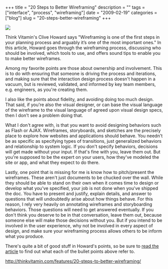+++
title = "20 Steps to Better Wireframing"
description = ""
tags = ["interface", "process", "wireframing"]
date = "2009-02-19"
categories = ["blog"]
slug = "20-steps-better-wireframing"
+++



  <div class="notebook-screenshot"><a href="http://thinkvitamin.com/features/20-steps-to-better-wireframing/"><img src="/media/notebook/thinkvitamin-wireframing.jpg" class="notebook-image" /></a></div><p>Think Vitamin's Clive Howard says "Wireframing is one of the first steps in your planning process and arguably it’s one of the most important ones." In this article, Howard goes through the wireframing process, discussing who should be involved, which tools to use, and offers sound tips to enable you to make better wireframes. </p>
<p>Among my favorite points are those about ownership and involvement. This is to do with ensuring that someone is driving the process and iterations, and making sure that the interaction design process doesn't happen in a vacuum, but is reviewed, validated, and informed by key team members, e.g. engineers, as you're creating them. </p>
<p>I also like the points about fidelity, and avoiding doing too much design. That said, if you're also the visual  designer, or can base the visual language of the wireframe to the visual language of agreed upon visual design specs, then I don't see a problem doing that.</p>
<p>What I don't agree with, is that you want to avoid designing behaviors such as Flash or AJAX. Wireframes, storyboards, and sketches are the precisely place to explore how websites and applications should behave. You needn't be as specific as specifying types of transitions, just generalized behaviors and relationship to system logic. If you don't specify behaviors, decisions will get made without your input. If that's fine with you, leave them out. But you're supposed to be the expert on your users, how they've modeled the site or app, and what they expect to do there. </p>
<p>Lastly, one point that is missing for me is know how to pitch/present the wireframes. These aren't just documents to be chucked over the wall. While they should be able to stand on their own when it comes time to design or develop what you've specified, your job is not done when you've shipped the doc. You have to present and justify, explain details, and answer to questions that will undoubtedly arise about how things behave. For this reason, I rely very heavily on annotating wireframes and storyboarding behaviors. Those questions will need to get answered eventually. If you don't think you deserve to be in that conversation, leave them out, because someone else will make those decisions without you. But if you intend to be involved in the user experience, why not be involved in every aspect of design, and make sure your wireframing process allows others to be inform what you produce.</p>
<p>There's quite a bit of good stuff in Howard's points, so be sure to <a href="http://thinkvitamin.com/features/20-steps-to-better-wireframing/">read the article</a> to find out what each of the bullet points above refer to.</p>
    
  <a href="http://thinkvitamin.com/features/20-steps-to-better-wireframing/">http://thinkvitamin.com/features/20-steps-to-better-wireframing/</a>
